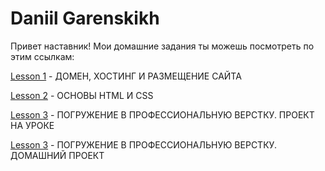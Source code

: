 

# Daniil Garenskikh

Привет наставник!
Мои домашние задания ты можешь посмотреть по этим ссылкам:


[Lesson 1](https://ghostik007.github.io/WAYUP/lesson-0/) - ДОМЕН, ХОСТИНГ И РАЗМЕЩЕНИЕ САЙТА


[Lesson 2](https://ghostik007.github.io/WAYUP/lesson-2/) - ОСНОВЫ HTML И CSS


[Lesson 3](https://ghostik007.github.io/WAYUP/lesson-3-sample/) - ПОГРУЖЕНИЕ В ПРОФЕССИОНАЛЬНУЮ ВЕРСТКУ. ПРОЕКТ НА УРОКЕ


[Lesson 3](https://ghostik007.github.io/WAYUP/lesson-3-1/) - ПОГРУЖЕНИЕ В ПРОФЕССИОНАЛЬНУЮ ВЕРСТКУ. ДОМАШНИЙ ПРОЕКТ